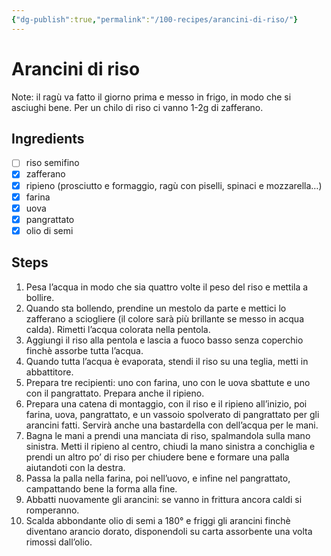 ```yaml
---
{"dg-publish":true,"permalink":"/100-recipes/arancini-di-riso/"}
---
```


# Arancini di riso
Note: il ragù va fatto il giorno prima e messo in frigo, in modo che si asciughi bene.
Per un chilo di riso ci vanno 1-2g di zafferano.
## Ingredients
- [ ] riso semifino
- [x] zafferano
- [x] ripieno (prosciutto e formaggio, ragù con piselli, spinaci e mozzarella…)
- [x] farina
- [x] uova
- [x] pangrattato
- [x] olio di semi
## Steps
1. Pesa l’acqua in modo che sia quattro volte il peso del riso e mettila a bollire.
2. Quando sta bollendo, prendine un mestolo da parte e mettici lo zafferano a sciogliere (il colore sarà più brillante se messo in acqua calda). Rimetti l’acqua colorata nella pentola.
3. Aggiungi il riso alla pentola e lascia a fuoco basso senza coperchio finchè assorbe tutta l’acqua.
4. Quando tutta l’acqua è evaporata, stendi il riso su una teglia, metti in abbattitore.
5. Prepara tre recipienti: uno con farina, uno con le uova sbattute e uno con il pangrattato. Prepara anche il ripieno.
6. Prepara una catena di montaggio, con il riso e il ripieno all’inizio, poi farina, uova, pangrattato, e un vassoio spolverato di pangrattato per gli arancini fatti. Servirà anche una bastardella con dell’acqua per le mani.
7. Bagna le mani a prendi una manciata di riso, spalmandola sulla mano sinistra. Metti il ripieno al centro, chiudi la mano sinistra a conchiglia e prendi un altro po’ di riso per chiudere bene e formare una palla aiutandoti con la destra.
8. Passa la palla nella farina, poi nell’uovo, e infine nel pangrattato, campattando bene la forma alla fine.
9. Abbatti nuovamente gli arancini: se vanno in frittura ancora caldi si romperanno.
10. Scalda abbondante olio di semi a 180° e friggi gli arancini finchè diventano arancio dorato, disponendoli su carta assorbente una volta rimossi dall’olio.
